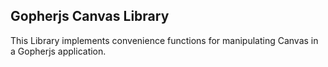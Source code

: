 Gopherjs Canvas Library
-----------------------

This Library implements convenience functions for manipulating Canvas
in a Gopherjs application.
